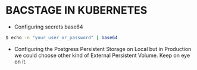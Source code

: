 
# BACSTAGE IN KUBERNETES #

* Configuring secrets base64

```bash
$ echo -n "your_user_or_password" | base64
```

* Configuring the Postgress Persistent Storage on Local but in Production we could choose other kind of External Persistent Volume. Keep on eye on it.